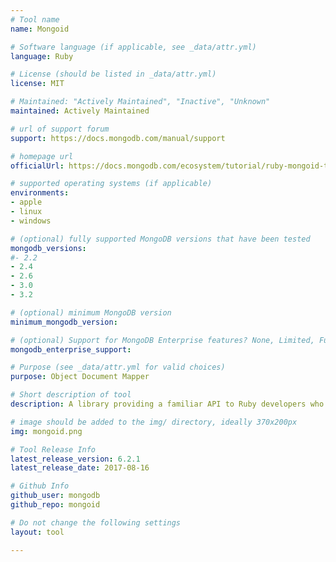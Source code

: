 ```yaml
---
# Tool name
name: Mongoid

# Software language (if applicable, see _data/attr.yml)
language: Ruby

# License (should be listed in _data/attr.yml)
license: MIT

# Maintained: "Actively Maintained", "Inactive", "Unknown"
maintained: Actively Maintained

# url of support forum
support: https://docs.mongodb.com/manual/support

# homepage url
officialUrl: https://docs.mongodb.com/ecosystem/tutorial/ruby-mongoid-tutorial/

# supported operating systems (if applicable)
environments:
- apple
- linux
- windows

# (optional) fully supported MongoDB versions that have been tested
mongodb_versions:
#- 2.2
- 2.4
- 2.6
- 3.0
- 3.2

# (optional) minimum MongoDB version
minimum_mongodb_version:

# (optional) Support for MongoDB Enterprise features? None, Limited, Full
mongodb_enterprise_support: 

# Purpose (see _data/attr.yml for valid choices)
purpose: Object Document Mapper

# Short description of tool
description: A library providing a familiar API to Ruby developers who have used Active Record or Data Mapper.

# image should be added to the img/ directory, ideally 370x200px
img: mongoid.png

# Tool Release Info
latest_release_version: 6.2.1
latest_release_date: 2017-08-16

# Github Info
github_user: mongodb
github_repo: mongoid

# Do not change the following settings
layout: tool

---
```

